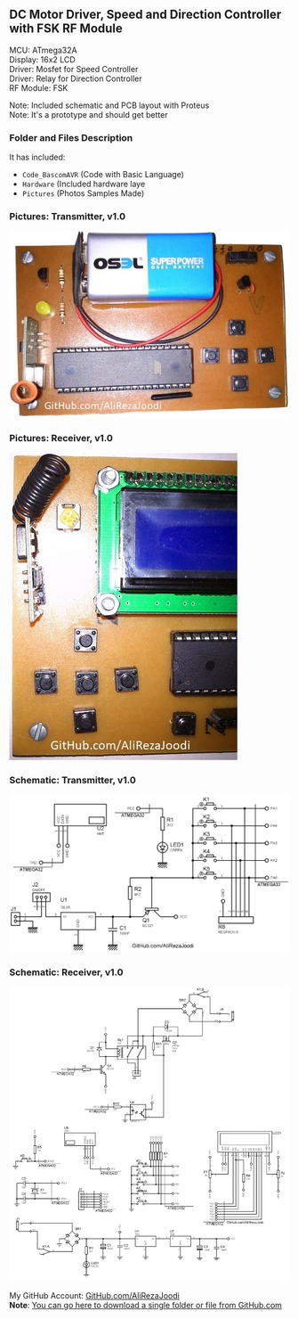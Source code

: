 ## DC Motor Driver, Speed and Direction Controller with FSK RF Module

MCU:		ATmega32A  
Display:        16x2 LCD  
Driver: 	Mosfet for Speed Controller  
Driver:		Relay for Direction Controller  
RF Module:	FSK  

Note: Included schematic and PCB layout with Proteus  
Note: It's a prototype and should get better 

### Folder and Files Description
It has included:
- `Code_BascomAVR` (Code with Basic Language)
- `Hardware` (Included hardware laye
- `Pictures` (Photos Samples Made)

### Pictures: Transmitter, v1.0
![](Pictures/Transmitter_v1.0.jpg)

### Pictures: Receiver, v1.0
![](Pictures/Receiver_v1.0.jpg)

### Schematic: Transmitter, v1.0
![](Hardware/Transmitter_v1.0.png)

### Schematic: Receiver, v1.0
![](Hardware/Receiver_v1.0.png)


My GitHub Account: [GitHub.com/AliRezaJoodi](https://github.com/AliRezaJoodi)  
**Note**: [You can go here to download a single folder or file from GitHub.com](https://minhaskamal.github.io/DownGit/#/home)
